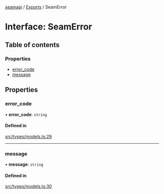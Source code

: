 [seamapi](../README.md) / [Exports](../modules.md) / SeamError

# Interface: SeamError

## Table of contents

### Properties

- [error\_code](SeamError.md#error_code)
- [message](SeamError.md#message)

## Properties

### error\_code

• **error\_code**: `string`

#### Defined in

[src/types/models.ts:29](https://github.com/hello-seam/seamapi-javascript/blob/main/src/types/models.ts#L29)

___

### message

• **message**: `string`

#### Defined in

[src/types/models.ts:30](https://github.com/hello-seam/seamapi-javascript/blob/main/src/types/models.ts#L30)
